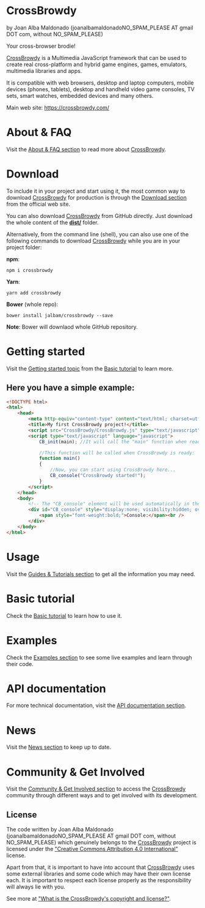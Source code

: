 CrossBrowdy 
============ 
by Joan Alba Maldonado (joanalbamaldonadoNO_SPAM_PLEASE AT gmail DOT com, without NO_SPAM_PLEASE)

Your cross-browser brodie!

[CrossBrowdy](https://crossbrowdy.com/ "CrossBrowdy web site") is a Multimedia JavaScript framework that can be used to create real cross-platform and hybrid game engines, games, emulators, multimedia libraries and apps.

It is compatible with web browsers, desktop and laptop computers, mobile devices (phones, tablets), desktop and handheld video game consoles, TV sets, smart watches, embedded devices and many others.

Main web site: https://crossbrowdy.com/


# About &amp; FAQ
Visit the [About &amp; FAQ section](https://crossbrowdy.com/about "About &amp; FAQ") to read more about [CrossBrowdy](https://crossbrowdy.com/ "CrossBrowdy web site").


# Download
To include it in your project and start using it, the most common way to download [CrossBrowdy](https://crossbrowdy.com/ "CrossBrowdy web site") for production is through the [Download section](https://crossbrowdy.com/download "Download CrossBrowdy") from the official web site.

You can also download [CrossBrowdy](https://crossbrowdy.com/ "CrossBrowdy web site") from GitHub directly. Just download the whole content of the **[dist/](https://github.com/jalbam/CrossBrowdy/blob/master/dist/)** folder.

Alternatively, from the command line (shell), you can also use one of the following commands to download [CrossBrowdy](https://crossbrowdy.com/ "CrossBrowdy web site") while you are in your project folder:


**npm**:
```
npm i crossbrowdy 
```


**Yarn**:
```
yarn add crossbrowdy 
```


**Bower** (whole repo):
```
bower install jalbam/crossbrowdy --save 
```

**Note**: Bower will downlaod whole GitHub repository. 


# Getting started
Visit the [Getting started topic](https://crossbrowdy.com/basic_tutorial/general/getting_started/ "Getting started with CrossBrowdy") from the [Basic tutorial](https://crossbrowdy.com/guides#basic_tutorial "CrossBrowdy's Basic tutorial") to learn more.

## Here you have a simple example:
```html
<!DOCTYPE html>
<html>
	<head>
		<meta http-equiv="content-type" content="text/html; charset=utf-8" />
		<title>My first CrossBrowdy project!</title>
		<script src="CrossBrowdy/CrossBrowdy.js" type="text/javascript" language="javascript"></script><!-- "type" and "language" parameters for legacy clients. -->
		<script type="text/javascript" language="javascript">
			CB_init(main); //It will call the "main" function when ready.

			//This function will be called when CrossBrowdy is ready:
			function main()
			{
				//Now, you can start using CrossBrowdy here...
				CB_console("CrossBrowdy started!");
			}
		</script>
	</head>
	<body>
		<!-- The "CB_console" element will be used automatically in the case that the client does not support console: -->
		<div id="CB_console" style="display:none; visibility:hidden; overflow:scroll;">
			<span style="font-weight:bold;">Console:</span><br />
		</div>
	</body>
</html>
```


# Usage
Visit the [Guides &amp; Tutorials section](https://crossbrowdy.com/guides "Guides &amp; Tutorials for CrossBrowdy") to get all the information you may need.


# Basic tutorial
Check the [Basic tutorial](https://crossbrowdy.com/guides#basic_tutorial "CrossBrowdy's Basic tutorial") to learn how to use it.


# Examples
Check the [Examples section](https://crossbrowdy.com/guides#examples "CrossBrowdy examples") to see some live examples and learn through their code.


# API documentation
For more technical documentation, visit the [API documentation section](https://crossbrowdy.com/api/ "CrossBrowdy API documentation").


# News
Visit the [News section](https://crossbrowdy.com/news "CrossBrowdy News") to keep up to date.


# Community & Get Involved
Visit the [Community & Get Involved section](https://crossbrowdy.com/community "Community & Get Involved") to access the [CrossBrowdy](https://crossbrowdy.com/ "CrossBrowdy web site") community through different ways and to get involved with its development.


## License
The code written by Joan Alba Maldonado (joanalbamaldonadoNO_SPAM_PLEASE AT gmail DOT com, without NO_SPAM_PLEASE) which genuinely belongs to the [CrossBrowdy](https://crossbrowdy.com/ "CrossBrowdy web site") project is
licensed under the ["Creative Commons Attribution 4.0 International"](https://creativecommons.org/licenses/by/4.0/) license.

Apart from that, it is important to have into account that [CrossBrowdy](https://crossbrowdy.com/ "CrossBrowdy web site") uses some external libraries and some code which may have their own license each. It is important to respect each license properly as the responsibility will always lie with you.

See more at ["What is the CrossBrowdy's copyright and license?"](https://crossbrowdy.com/about#what_is_the_crossbrowdy_copyright_and_license).